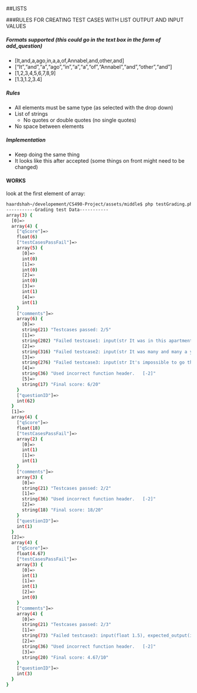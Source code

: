##LISTS

###RULES FOR CREATING TEST CASES WITH LIST OUTPUT AND INPUT VALUES
##### Formats supported (this could go in the text box in the form of add_question)
- [It,and,a,ago,in,a,a,of,Annabel,and,other,and]
- [“It”,“and”,“a”,“ago”,“in”,“a”,“a”,“of”,“Annabel”,“and”,“other”,“and”]
- [1,2,3,4,5,6,7,8,9]
- [1.3,1.2,3.4]
##### Rules
- All elements must be same type (as selected with the drop down)
- List of strings 
    - No quotes or double quotes (no single quotes)
- No space between elements
##### Implementation
- Keep doing the same thing
- It looks like this after accepted (some things on front might need to be changed)


#### WORKS
look at the first element of array:
```bash
haardshah~/developement/CS490-Project/assets/middle$ php testGrading.php 
-----------Grading test Data-----------
array(3) {
  [0]=>
  array(4) {
    ["qScore"]=>
    float(6)
    ["testCasesPassFail"]=>
    array(5) {
      [0]=>
      int(0)
      [1]=>
      int(0)
      [2]=>
      int(0)
      [3]=>
      int(1)
      [4]=>
      int(1)
    }
    ["comments"]=>
    array(6) {
      [0]=>
      string(21) "Testcases passed: 2/5"
      [1]=>
      string(202) "Failed testcase1: input(str It was in this apartment also that there stood against the western wall a gigantic clock of ebony), expected_output(str [It,in,apartment,also,against,a,of,ebony])	[-4 points]"
      [2]=>
      string(316) "Failed testcase2: input(str It was many and many a year ago in a kingdom by the sea that a maiden there lived whom you may know by the name of Annabel Lee and this maiden she lived with no other thought than to love and be loved by me), expected_output(str [It,and,a,ago,in,a,a,of,Annabel,and,other,and])	[-4 points]"
      [3]=>
      string(276) "Failed testcase3: input(str It's impossible to go through life unscathed Nor should you want to By the hurts we accumulate we measure both our follies and our accomplishments), expected_output(str [It's,impossible,unscathed,accumulate,our,and,our,accomplishments])	[-4 points]"
      [4]=>
      string(36) "Used incorrect function header.	[-2]"
      [5]=>
      string(17) "Final score: 6/20"
    }
    ["questionID"]=>
    int(62)
  }
  [1]=>
  array(4) {
    ["qScore"]=>
    float(18)
    ["testCasesPassFail"]=>
    array(2) {
      [0]=>
      int(1)
      [1]=>
      int(1)
    }
    ["comments"]=>
    array(3) {
      [0]=>
      string(21) "Testcases passed: 2/2"
      [1]=>
      string(36) "Used incorrect function header.	[-2]"
      [2]=>
      string(18) "Final score: 18/20"
    }
    ["questionID"]=>
    int(1)
  }
  [2]=>
  array(4) {
    ["qScore"]=>
    float(4.67)
    ["testCasesPassFail"]=>
    array(3) {
      [0]=>
      int(1)
      [1]=>
      int(1)
      [2]=>
      int(0)
    }
    ["comments"]=>
    array(4) {
      [0]=>
      string(21) "Testcases passed: 2/3"
      [1]=>
      string(73) "Failed testcase3: input(float 1.5), expected_output(int 2)	[-3.33 points]"
      [2]=>
      string(36) "Used incorrect function header.	[-2]"
      [3]=>
      string(20) "Final score: 4.67/10"
    }
    ["questionID"]=>
    int(3)
  }
}
```